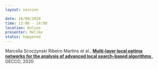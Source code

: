 ```yaml
---
layout: session

date: 16/09/2020
time: 13:00 - 14:00
location: Online
presenter: Melike
status: happened
---
```

Marcella Scoczynski Ribeiro Martins et al.,
**[Multi-layer local optima networks for the analysis of advanced local search-based algorithms
](papers/0035-multi-layer-optima-networks)**,
GECCO, 2020
